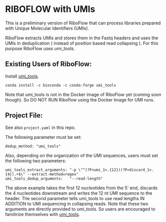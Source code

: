 # RIBOFLOW with UMIs

This is a preliminary version of RiboFlow that can process libraries prepared with Unique Molecular Identifiers (UMIs).

RiboFlow extracts UMIs and stores them in the Fastq headers and uses the UMIs in deduplication ( instead of position based read collapsing ). For this purpose RiboFlow uses umi_tools.

## Existing Users of RiboFlow:
Install [umi_tools](https://umi-tools.readthedocs.io/en/latest/). 

```
conda install -c bioconda -c conda-forge umi_tools
```

Note that umi_tools is not in the Docker image of RiboFlow yet (coming soon though). So DO NOT RUN Riboflow using the Docker Image for UMI runs.

## Project File:
See also `project.yaml` in this repo.

The following parameter must be set:
```
dedup_method: "umi_tools"
```

Also, depending on the organization of the UMI sequences, users must set the following two parameters:

```
umi_tools_extract_arguments: "-p \"^(?P<umi_1>.{12})(?P<discard_1>.{4}).+$\" --extract-method=regex"
umi_tools_dedup_arguments:   "--read-length"
```

The above example takes the first 12 nucleotides from the 5' end, discards the 4 nucleotides downstream and writes the 12 nt UMI sequence to the header.
The second parameter tells umi_tools to use read lengths IN ADDITION to UMI sequencing in collapsing reads. Note that these two arguments are directly provided to umi_tools. So users are encouraged to familirize themselves with [umi_tools](https://umi-tools.readthedocs.io/en/latest/).
